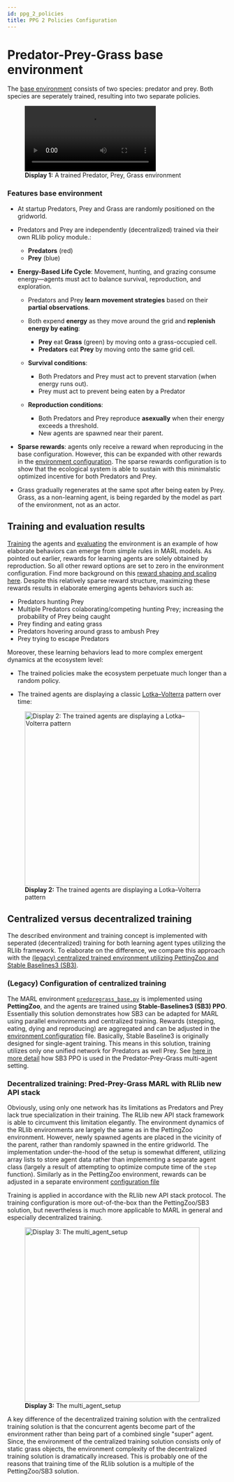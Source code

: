 ```yaml
---
id: ppg_2_policies
title: PPG 2 Policies Configuration
---
```

# Predator-Prey-Grass base environment

The [base environment](https://github.com/doesburg11/PredPreyGrass/tree/main/src/predpreygrass/rllib/base_environment) consists of two species: predator and prey. Both species are seperately trained, resulting into two separate policies.

<figure style={{ textAlign: 'center' }}>
  <video controls style={{ width: '100%', height: 'auto' }}>
    <source src="/videos/predpreygrass.mp4" type="video/mp4" />
    Your browser does not support the video tag.
    <figcaption><strong>Display 1:</strong> Behavior visibility</figcaption>
  </video>
  <figcaption><strong>Display 1:</strong> A trained Predator, Prey, Grass environment</figcaption>
</figure>

### Features base environment

- At startup Predators, Prey and Grass are randomly positioned on the gridworld.

- Predators and Prey are independently (decentralized) trained via their own RLlib policy module.:

  - **Predators** (red)
  - **Prey** (blue)

- **Energy-Based Life Cycle**: Movement, hunting, and grazing consume energy—agents must act to balance survival, reproduction, and exploration.

  - Predators and Prey **learn movement strategies** based on their **partial observations**.
  - Both expend **energy** as they move around the grid and **replenish energy by eating**:

    - **Prey** eat **Grass** (green) by moving onto a grass-occupied cell.
    - **Predators** eat **Prey** by moving onto the same grid cell.

  - **Survival conditions**:

    - Both Predators and Prey must act to prevent starvation (when energy runs out).
    - Prey must act to prevent being eaten by a Predator

  - **Reproduction conditions**:

      - Both Predators and Prey reproduce **asexually** when their energy exceeds a threshold.
      - New agents are spawned near their parent.
- **Sparse rewards**: agents only receive a reward when reproducing in the base configuration. However, this can be expanded with other rewards in the [environment configuration](https://github.com/doesburg11/PredPreyGrass/blob/main/src/predpreygrass/rllib/ppg-2-policies/config_env.py). The sparse rewards configuration is to show that the ecological system is able to sustain with this minimalstic optimized incentive for both Predators and Prey.

- Grass gradually regenerates at the same spot after being eaten by Prey. Grass, as a non-learning agent, is being regarded by the model as part of the environment, not as an actor.


## Training and evaluation results

[Training](https://github.com/doesburg11/PredPreyGrass/blob/main/src/predpreygrass/rllib/ppg-2-policies/tune_ppo_multiagent_ppg-2-policies.py) the agents and [evaluating](https://github.com/doesburg11/PredPreyGrass/blob/main/src/predpreygrass/rllib/ppg-2-policies/evaluate_ppo_from_checkpoint_debug.py) the environment is an example of how elaborate behaviors can emerge from simple rules in MARL models. As pointed out earlier, rewards for learning agents are solely obtained by reproduction. So all other reward options are set to zero in the environment configuration. Find more background on this [reward shaping and scaling here](https://doesburg11.github.io/pred-prey-grass/marl-ppg/challenges/rewards-ppg/scaling). Despite this relatively sparse reward structure, maximizing these rewards results in elaborate emerging agents behaviors such as:
- Predators hunting Prey
- Multiple Predators colaborating/competing hunting Prey; increasing the probability of Prey being caught
- Prey finding and eating grass
- Predators hovering around grass to ambush Prey
- Prey trying to escape Predators


Moreover, these learning behaviors lead to more complex emergent dynamics at the ecosystem level:

- The trained policies make the ecosystem perpetuate much longer than a random policy.

- The trained agents are displaying a classic [Lotka–Volterra](https://en.wikipedia.org/wiki/Lotka%E2%80%93Volterra_equations) pattern over time:

<figure style={{ textAlign: 'center' }}>
  <img src="/img/pred-prey-grass/marl-ppg/environment-configurations/ppg-2-policies/display-2.png" alt="Display 2: The trained agents are displaying a Lotka–Volterra pattern" width="400" />
  <figcaption><strong>Display 2:</strong> The trained agents are displaying a Lotka–Volterra pattern</figcaption>
</figure>

## Centralized versus decentralized training
The described environment and training concept is implemented with seperated (decentralized) training for both learning agent types utilizing the RLlib framework. To elaborate on the difference, we compare this approach with the [(legacy) centralized trained environment utilizing PettingZoo and Stable Baselines3 (SB3)](https://github.com/doesburg11/PredPreyGrass/tree/main/src/predpreygrass/pettingzoo).

### (Legacy) Configuration of centralized training
The MARL environment [`predpregrass_base.py`](https://github.com/doesburg11/PredPreyGrass/blob/main/src/predpreygrass/pettingzoo/envs/predpreygrass_base.py) is implemented using **PettingZoo**, and the agents are trained using **Stable-Baselines3 (SB3) PPO**. Essentially this solution demonstrates how SB3 can be adapted for MARL using parallel environments and centralized training. Rewards (stepping, eating, dying and reproducing) are aggregated and can be adjusted in the [environment configuration](https://github.com/doesburg11/PredPreyGrass/blob/main/src/predpreygrass/pettingzoo/config/config_predpreygrass.py) file. Basically, Stable Baseline3 is originally designed for single-agent training. This means in this solution, training utilizes only one unified network for Predators as well Prey. See [here in more detail](https://github.com/doesburg11/PredPreyGrass/tree/main/src/predpreygrass/pettingzoo#how-sb3-ppo-is-used-in-the-predator-prey-grass-multi-agent-setting) how SB3 PPO is used in the Predator-Prey-Grass multi-agent setting.

### Decentralized training: Pred-Prey-Grass MARL with RLlib new API stack

Obviously, using only one network has its limitations as Predators and Prey lack true specialization in their training. The RLlib new API stack framework is able to circumvent this limitation elegantly. The environment dynamics of the RLlib environments are largely the same as in the PettingZoo environment. However, newly spawned agents are placed in the vicinity of the parent, rather than randomly spawned in the entire gridworld. The implementation under-the-hood of the setup is somewhat different, utilizing array lists to store agent data rather than implementing a separate agent class (largely a result of attempting to optimize compute time of the `step` function). Similarly as in the PettingZoo environment, rewards can be adjusted in a separate environment [configuration file](https://github.com/doesburg11/PredPreyGrass/blob/main/src/predpreygrass/rllib/ppg-2-policies/config_env.py)

Training is applied in accordance with the RLlib new API stack protocol. The training configuration is more out-of-the-box than the PettingZoo/SB3 solution, but nevertheless is much more applicable to MARL in general and especially decentralized training.

<figure style={{ textAlign: 'center' }}>
  <img src="/img/pred-prey-grass/marl-ppg/environment-configurations/ppg-2-policies/display-3.png" alt="Display 3: The multi_agent_setup" width="400" />
  <figcaption><strong>Display 3:</strong> The multi_agent_setup</figcaption>
</figure>

A key difference of the decentralized training solution with the centralized training solution is that the concurrent agents become part of the environment rather than being part of a combined single "super" agent. Since, the environment of the centralized training solution consists only of static grass objects, the environment complexity of the decentralized training solution is dramatically increased. This is probably one of the reasons that training time of the RLlib solution is a multiple of the PettingZoo/SB3 solution.
